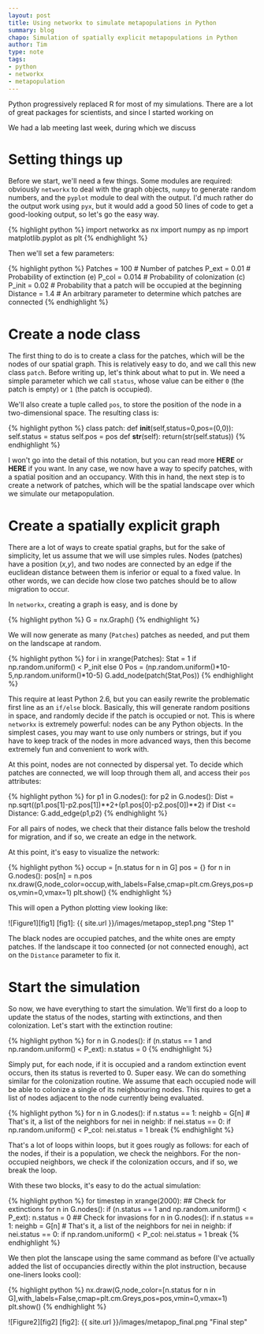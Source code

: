 ```yaml
---
layout: post
title: Using networkx to simulate metapopulations in Python
summary: blog
chapo: Simulation of spatially explicit metapopulations in Python
author: Tim
type: note
tags:
- python
- networkx
- metapopulation
---
```


Python progressively replaced R for most of my simulations. There are a lot of great packages for scientists, and since I started working on 

We had a lab meeting last week, during which we discuss

# Setting things up

Before we start, we'll need a few things. Some modules are required: obviously `networkx` to deal with the graph objects, `numpy` to generate random numbers, and the `pyplot` module to deal with the output. I'd much rather do the output work using `pyx`, but it would add a good 50 lines of code to get a good-looking output, so let's go the easy way.

{% highlight python %}
import networkx as nx
import numpy as np
import matplotlib.pyplot as plt
{% endhighlight %}

Then we'll set a few parameters:

{% highlight python %}
Patches = 100   # Number of patches
P_ext = 0.01    # Probability of extinction (e)
P_col = 0.014   # Probability of colonization (c)
P_init = 0.02   # Probability that a patch will be occupied at the beginning
Distance = 1.4  # An arbitrary parameter to determine which patches are connected
{% endhighlight %}

# Create a node class

The first thing to do is to create a class for the patches, which will be the nodes of our spatial graph. This is relatively easy to do, and we call this new class `patch`. Before writing up, let's think about what to put in. We need a simple parameter which we call `status`, whose value can be either `0` (the patch is empty) or `1` (the patch is occupied).

We'll also create a tuple called `pos`, to store the position of the node in a two-dimensional space. The resulting class is:

{% highlight python %}
class patch:
    def __init__(self,status=0,pos=(0,0)):
        self.status = status
        self.pos = pos
    def __str__(self):
        return(str(self.status))
{% endhighlight %}

I won't go into the detail of this notation, but you can read more **HERE** or **HERE** if you want. In any case, we now have a way to specify patches, with a spatial position and an occupancy. With this in hand, the next step is to create a network of patches, which will be the spatial landscape over which we simulate our metapopulation.

# Create a spatially explicit graph

There are a lot of ways to create spatial graphs, but for the sake of simplicity, let us assume that we will use simples rules. Nodes (patches) have a position (*x,y*), and two nodes are connected by an edge if the euclidean distance between them is inferior or equal to a fixed value. In other words, we can decide how close two patches should be to allow migration to occur.

In `networkx`, creating a graph is easy, and is done by

{% highlight python %}
G = nx.Graph()
{% endhighlight %}

We will now generate as many (`Patches`) patches as needed, and put them on the landscape at random.

{% highlight python %}
for i in xrange(Patches):
    Stat = 1 if np.random.uniform() < P_init else 0
    Pos  = (np.random.uniform()*10-5,np.random.uniform()*10-5)
    G.add_node(patch(Stat,Pos))
{% endhighlight %}

This require at least Python 2.6, but you can easily rewrite the problematic first line as an `if/else` block. Basically, this will generate random positions in space, and randomly decide if the patch is occupied or not. This is where `networkx` is extremely powerful: nodes can be any Python objects. In the simplest cases, you may want to use only numbers or strings, but if you have to keep track of the nodes in more advanced ways, then this become extremely fun and convenient to work with.

At this point, nodes are not connected by dispersal yet. To decide which patches are connected, we will loop through them all, and access their `pos` attributes:

{% highlight python %}
for p1 in G.nodes():
    for p2 in G.nodes():
        Dist = np.sqrt((p1.pos[1]-p2.pos[1])**2+(p1.pos[0]-p2.pos[0])**2)
        if Dist <= Distance:
            G.add_edge(p1,p2)
{% endhighlight %}

For all pairs of nodes, we check that their distance falls below the treshold for migration, and if so, we create an edge in the network.

At this point, it's easy to visualize the network:

{% highlight python %}
occup = [n.status for n in G]
pos = {}
for n in G.nodes():
    pos[n] = n.pos
nx.draw(G,node_color=occup,with_labels=False,cmap=plt.cm.Greys,pos=pos,vmin=0,vmax=1)
plt.show()
{% endhighlight %}

This will open a Python plotting view looking like:

![Figure1][fig1]
[fig1]: {{ site.url }}/images/metapop_step1.png  "Step 1"

The black nodes are occupied patches, and the white ones are empty patches. If the landscape it too connected (or not connected enough), act on the `Distance` parameter to fix it.

# Start the simulation

So now, we have everything to start the simulation. We'll first do a loop to update the status of the nodes, starting with extinctions, and then colonization. Let's start with the extinction routine:

{% highlight python %}
for n in G.nodes():
    if (n.status == 1 and np.random.uniform() < P_ext):
        n.status = 0
{% endhighlight %}

Simply put, for each node, if it is occupied and a random extinction event occurs, then its status is reverted to 0. Super easy. We can do something similar for the colonization routine. We assume that each occupied node will be able to colonize a single of its neighbouring nodes. This rquires to get a list of nodes adjacent to the node currently being evaluated.

{% highlight python %}
for n in G.nodes():
    if n.status == 1:
        neighb = G[n] # That's it, a list of the neighbors
        for nei in neighb:
            if nei.status == 0:
                if np.random.uniform() < P_col:
                    nei.status = 1
                    break
{% endhighlight %}

That's a lot of loops within loops, but it goes rougly as follows: for each of the nodes, if their is a population, we check the neighbors. For the non-occupied neighbors, we check if the colonization occurs, and if so, we break the loop.

With these two blocks, it's easy to do the actual simulation:

{% highlight python %}
for timestep in xrange(2000):
    ## Check for extinctions
    for n in G.nodes():
        if (n.status == 1 and np.random.uniform() < P_ext):
            n.status = 0
    ## Check for invasions
    for n in G.nodes():
        if n.status == 1:
            neighb = G[n] # That's it, a list of the neighbors
            for nei in neighb:
                if nei.status == 0:
                    if np.random.uniform() < P_col:
                        nei.status = 1
                        break
{% endhighlight %}

We then plot the lanscape using the same command as before (I've actually added the list of occupancies directly within the plot instruction, because one-liners looks cool):

{% highlight python %}
nx.draw(G,node_color=[n.status for n in G],with_labels=False,cmap=plt.cm.Greys,pos=pos,vmin=0,vmax=1)
plt.show()
{% endhighlight %}

![Figure2][fig2]
[fig2]: {{ site.url }}/images/metapop_final.png  "Final step"